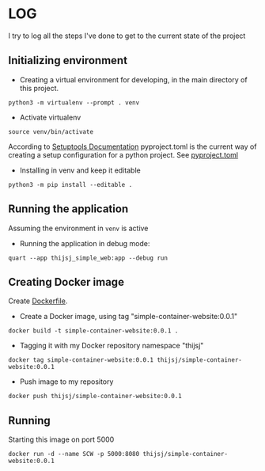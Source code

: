 # LOG

I try to log all the steps I've done to get to the current state of the project

## Initializing environment

- Creating a virtual environment for developing, in the main directory of this project.
```
python3 -m virtualenv --prompt . venv
```

- Activate virtualenv
```
source venv/bin/activate
```

According to [Setuptools Documentation](https://setuptools.pypa.io/en/latest/index.html) pyproject.toml is the current way of creating a setup configuration for a python project. See [pyproject.toml](../pyproject.toml)

- Installing in venv and keep it editable
```
python3 -m pip install --editable .
```

## Running the application

Assuming the environment in `venv` is active

- Running the application in debug mode:
```
quart --app thijsj_simple_web:app --debug run
```

## Creating Docker image

Create [Dockerfile](../Dockerfile).

- Create a Docker image, using tag "simple-container-website:0.0.1"

```
docker build -t simple-container-website:0.0.1 .
```

- Tagging it with my Docker repository namespace "thijsj"
```
docker tag simple-container-website:0.0.1 thijsj/simple-container-website:0.0.1
```

- Push image to my repository
```
docker push thijsj/simple-container-website:0.0.1
```

## Running

Starting this image on port 5000
```
docker run -d --name SCW -p 5000:8080 thijsj/simple-container-website:0.0.1
```


